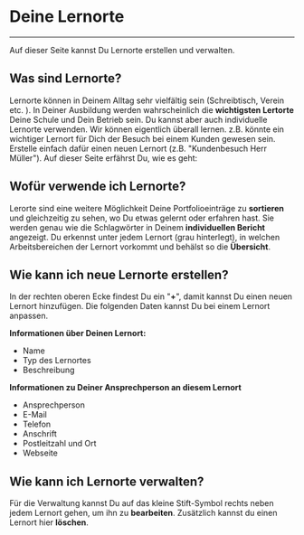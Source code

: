 # Deine Lernorte
- - - 

Auf dieser Seite kannst Du Lernorte erstellen und verwalten.

## Was sind Lernorte?
Lernorte können in Deinem Alltag sehr vielfältig sein (Schreibtisch, Verein etc. ). In Deiner Ausbildung werden wahrscheinlich die **wichtigsten Lertorte** Deine Schule und Dein Betrieb sein. Du kannst aber auch individuelle Lernorte verwenden. Wir können eigentlich überall lernen. z.B. könnte ein wichtiger Lernort für Dich der Besuch bei einem Kunden gewesen sein. Erstelle einfach dafür einen neuen Lernort (z.B. "Kundenbesuch Herr Müller"). Auf dieser Seite erfährst Du, wie es geht:

## Wofür verwende ich Lernorte?
Lerorte sind eine weitere Möglichkeit Deine Portfolioeinträge zu **sortieren** und gleichzeitig zu sehen, wo Du etwas gelernt oder erfahren hast. Sie werden genau wie die Schlagwörter in Deinem **individuellen Bericht** angezeigt. Du erkennst unter jedem Lernort (grau hinterlegt), in welchen Arbeitsbereichen der Lernort vorkommt und behälst so die **Übersicht**.

## Wie kann ich neue Lernorte erstellen?
In der rechten oberen Ecke findest Du ein "**+**", damit kannst Du einen neuen Lernort hinzufügen.
Die folgenden Daten kannst Du bei einem Lernort anpassen.

**Informationen über Deinen Lernort:**
* Name
* Typ des Lernortes
* Beschreibung

**Informationen zu Deiner Ansprechperson an diesem Lernort**
* Ansprechperson
* E-Mail
* Telefon
* Anschrift
* Postleitzahl und Ort
* Webseite

## Wie kann ich Lernorte verwalten?
Für die Verwaltung kannst Du auf das kleine Stift-Symbol rechts neben jedem Lernort gehen, um ihn zu **bearbeiten**. Zusätzlich kannst du einen Lernort hier **löschen**.

